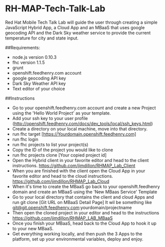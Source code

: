 # RH-MAP-Tech-Talk-Lab
Red Hat Mobile Tech Talk Lab will guide the user through creating a simple JavaScript Hybrid App, a Cloud App and an MBaaS that uses google geocoding API and the Dark Sky weather service to provide the current temperature for city and state input.

##Requirements:
* node.js version 0.10.3
* fhc version 1.1.5
* grunt
* openshift.feedhenry.com account
* google geocoding API key
* Dark Sky Weather API key
* Text editor of your choice

##Instructions
* Go to your openshift.feedhenry.com account and create a new Project using the 'Hello World Project' as your template.
* Add your ssh key to your user profile (http://openshift.feedhenry.com/docs/dev_tools/local/ssh_keys.html)
* Create a directory on your local machine, move into that directory.
* run fhc target [https://Yourdomain.openshift.feedhenry.com]
* run fhc login
* run fhc projects to list your project(s)
* Copy the ID of the project you would like to clone
* run fhc projects clone [Your copied project id]
* Open the Hybrid client in your favorite editor and head to the client instructions. https://github.com/jimdillon/RHMAP_Lab_Client
* When you are finished with the client open the Cloud App in your favorite editor and head to the cloud instructions. https://github.com/jimdillon/RHMAP_Lab_Cloud
* When it's time to create the MBaaS go back to your openshift.feedhenry domain and create an MBaaS using the 'New MBaas Service' Template
* Go to your local directory that contains the client and cloud Apps and run git clone [Git URL on MBaaS Detail Page]  It wil be something like git@git.openshift.feedhenry.com:yourdomain/projectname
* Then open the cloned project in your editor and head to the instructions https://github.com/jimdillon/RHMAP_LAB_MBaaS
* Once you finish your MBaaS, head back to the Cloud App to hook it up to your new MBaaS.
* Get everything working locally, and then push the 3 Apps to the platform, set up your environmental variables, deploy and enjoy.
